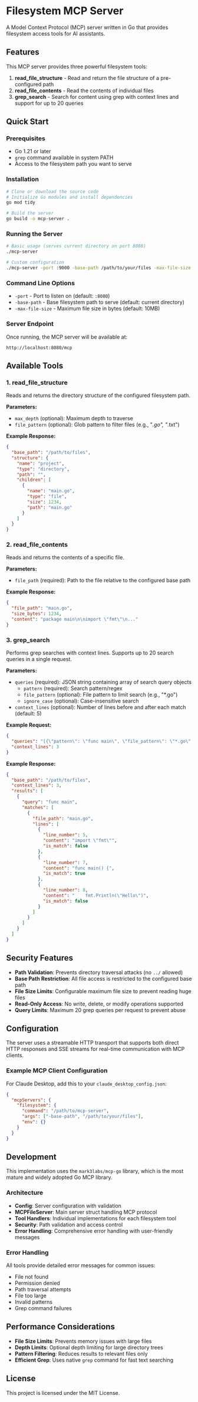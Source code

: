 # Filesystem MCP Server

A Model Context Protocol (MCP) server written in Go that provides filesystem access tools for AI assistants.

## Features

This MCP server provides three powerful filesystem tools:

1. **read_file_structure** - Read and return the file structure of a pre-configured path
2. **read_file_contents** - Read the contents of individual files  
3. **grep_search** - Search for content using grep with context lines and support for up to 20 queries

## Quick Start

### Prerequisites

- Go 1.21 or later
- `grep` command available in system PATH
- Access to the filesystem path you want to serve

### Installation

```bash
# Clone or download the source code
# Initialize Go modules and install dependencies
go mod tidy

# Build the server
go build -o mcp-server .
```

### Running the Server

```bash
# Basic usage (serves current directory on port 8080)
./mcp-server

# Custom configuration
./mcp-server -port :9000 -base-path /path/to/your/files -max-file-size 5242880
```

### Command Line Options

- `-port` - Port to listen on (default: `:8080`)
- `-base-path` - Base filesystem path to serve (default: current directory)
- `-max-file-size` - Maximum file size in bytes (default: 10MB)

### Server Endpoint

Once running, the MCP server will be available at:
```
http://localhost:8080/mcp
```

## Available Tools

### 1. read_file_structure

Reads and returns the directory structure of the configured filesystem path.

**Parameters:**
- `max_depth` (optional): Maximum depth to traverse
- `file_pattern` (optional): Glob pattern to filter files (e.g., "*.go", "*.txt")

**Example Response:**
```json
{
  "base_path": "/path/to/files",
  "structure": {
    "name": "project",
    "type": "directory",
    "path": "",
    "children": [
      {
        "name": "main.go",
        "type": "file",
        "size": 1234,
        "path": "main.go"
      }
    ]
  }
}
```

### 2. read_file_contents

Reads and returns the contents of a specific file.

**Parameters:**
- `file_path` (required): Path to the file relative to the configured base path

**Example Response:**
```json
{
  "file_path": "main.go",
  "size_bytes": 1234,
  "content": "package main\n\nimport \"fmt\"\n..."
}
```

### 3. grep_search

Performs grep searches with context lines. Supports up to 20 search queries in a single request.

**Parameters:**
- `queries` (required): JSON string containing array of search query objects
  - `pattern` (required): Search pattern/regex
  - `file_pattern` (optional): File pattern to limit search (e.g., "*.go")
  - `ignore_case` (optional): Case-insensitive search
- `context_lines` (optional): Number of lines before and after each match (default: 5)

**Example Request:**
```json
{
  "queries": "[{\"pattern\": \"func main\", \"file_pattern\": \"*.go\", \"ignore_case\": false}, {\"pattern\": \"TODO\", \"ignore_case\": true}]",
  "context_lines": 3
}
```

**Example Response:**
```json
{
  "base_path": "/path/to/files",
  "context_lines": 3,
  "results": [
    {
      "query": "func main",
      "matches": [
        {
          "file_path": "main.go",
          "lines": [
            {
              "line_number": 5,
              "content": "import \"fmt\"",
              "is_match": false
            },
            {
              "line_number": 7,
              "content": "func main() {",
              "is_match": true
            },
            {
              "line_number": 8,
              "content": "    fmt.Println(\"Hello\")",
              "is_match": false
            }
          ]
        }
      ]
    }
  ]
}
```

## Security Features

- **Path Validation**: Prevents directory traversal attacks (no `../` allowed)
- **Base Path Restriction**: All file access is restricted to the configured base path
- **File Size Limits**: Configurable maximum file size to prevent reading huge files
- **Read-Only Access**: No write, delete, or modify operations supported
- **Query Limits**: Maximum 20 grep queries per request to prevent abuse

## Configuration

The server uses a streamable HTTP transport that supports both direct HTTP responses and SSE streams for real-time communication with MCP clients.

### Example MCP Client Configuration

For Claude Desktop, add this to your `claude_desktop_config.json`:

```json
{
  "mcpServers": {
    "filesystem": {
      "command": "/path/to/mcp-server",
      "args": ["-base-path", "/path/to/your/files"],
      "env": {}
    }
  }
}
```

## Development

This implementation uses the `mark3labs/mcp-go` library, which is the most mature and widely adopted Go MCP library.

### Architecture

- **Config**: Server configuration with validation
- **MCPFileServer**: Main server struct handling MCP protocol
- **Tool Handlers**: Individual implementations for each filesystem tool
- **Security**: Path validation and access control
- **Error Handling**: Comprehensive error handling with user-friendly messages

### Error Handling

All tools provide detailed error messages for common issues:
- File not found
- Permission denied
- Path traversal attempts
- File too large
- Invalid patterns
- Grep command failures

## Performance Considerations

- **File Size Limits**: Prevents memory issues with large files
- **Depth Limits**: Optional depth limiting for large directory trees
- **Pattern Filtering**: Reduces results to relevant files only
- **Efficient Grep**: Uses native `grep` command for fast text searching

## License

This project is licensed under the MIT License.